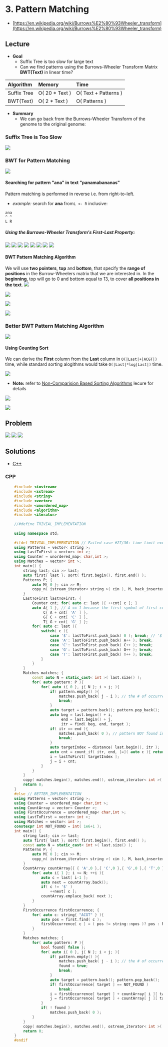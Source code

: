 # 3. Pattern Matching
* [https://en.wikipedia.org/wiki/Burrows%E2%80%93Wheeler_transform](https://en.wikipedia.org/wiki/Burrows%E2%80%93Wheeler_transform)

## Lecture
* **Goal**
    * Suffix Tree is too slow for large text
    * Can we find patterns using the Burrows-Wheeler Transform Matrix **BWT(Text)** in linear time?
    

| Algorithm   | Memory          | Time                 |
|:------------|:----------------|:---------------------|
| Suffix Tree | O( 20 * Text )  | O( Text + Patterns ) |
| BWT(Text)   | O( 2 * Text )   | O( Patterns )        |

* **Summary**
    * We can go back from the Burrows-Wheeler Transform of the genome to the original genome:
    
### Suffix Tree is Too Slow
![](docs/suffix_tree_match.png)

### BWT for Pattern Matching
![](docs/pseudo_bwmatch.png)

#### Searching for pattern "ana" in text "panamabananas" 
Pattern matching is performed in reverse i.e. from right-to-left.

* *example:* search for **ana** from```L <- R``` inclusive:
```
ana
^ ^
L R
```
##### Using the Burrows-Wheeler Transform's First-Last Property:
![](docs/ana1.png)
![](docs/ana2.png)
![](docs/ana3.png)
![](docs/ana4.png)
![](docs/ana5.png)
![](docs/ana6.png)
![](docs/ana7.png)
![](docs/ana8.png)

#### BWT Pattern Matching Algorithm
We will use **two pointers**, **top** and **bottom**, that specify the **range
of positions** in the Burrow-Wheelers matrix that we are interested in.
In the **beginning**, top will go to 0 and bottom equal to 13,
to cover **all positions in the text**.
![](docs/search1.png)

![](docs/search2.png)

![](docs/search3.png)

![](docs/search4.png)

### Better BWT Pattern Matching Algorithm

![](docs/deriving_first_column.png)

#### Using Counting Sort
We can derive the **First** column from the **Last** column in ```O(|Last|+|ACGT|)``` time,
while standard sorting alogithms would take ```O(|Last|*log|Last|)``` time.

![](docs/counting_sort.png)
* **Note:** refer to [Non-Comparision Based Sorting Algorithms](https://www.coursera.org/learn/algorithmic-toolbox/lecture/2aCbu/non-comparison-based-sorting-algorithms)
lecure for details

![](docs/count_array.png)

![](docs/pseudo_bwmatch_better.png)

## Problem
![](docs/3_match_via_comp_str1.png)
![](docs/3_match_via_comp_str2.png)
![](docs/3_match_via_comp_str3.png)


## Solutions
* [C++](#cpp)

### CPP
```cpp
    #include <iostream>
    #include <sstream>
    #include <string>
    #include <vector>
    #include <unordered_map>
    #include <algorithm>
    #include <iterator>
    
    //#define TRIVIAL_IMPLEMENTATION
    
    using namespace std;
    
    #ifdef TRIVIAL_IMPLEMENTATION // Failed case #27/36: time limit exceeded (Time used: 7.99/4.00, memory used: 156905472/536870912.)
    using Patterns = vector< string >;
    using LastToFirst = vector< int >;
    using Counter = unordered_map< char,int >;
    using Matches = vector< int >;
    int main() {
        string last; cin >> last;
        auto first{ last }; sort( first.begin(), first.end() );
        Patterns P; {
            auto M{ 0 }; cin >> M;
            copy_n( istream_iterator< string >( cin ), M, back_inserter( P ) );
        }
        LastToFirst lastToFirst; {
            Counter cnt; for( auto c: last ){ ++cnt[ c ]; }
            auto A{ 1 }, // A == 1 because the first symbol of first column is $ ( since first column is sorted )
                 C{ A + cnt[ 'A' ] },
                 G{ C + cnt[ 'C' ] },
                 T{ G + cnt[ 'G' ] };
            for( auto c: last ){
                switch( c ){
                    case '$': lastToFirst.push_back( 0 ); break; // '$' is alphabetically first in first column ( 0-based index )
                    case 'A': lastToFirst.push_back( A++ ); break;
                    case 'C': lastToFirst.push_back( C++ ); break;
                    case 'G': lastToFirst.push_back( G++ ); break;
                    case 'T': lastToFirst.push_back( T++ ); break;
                }
            }
        }
        Matches matches; {
            const auto N = static_cast< int >( last.size() );
            for( auto pattern: P ){
                for( auto i{ 0 }, j{ N }; i < j; ){
                    if( pattern.empty() ){
                        matches.push_back( j - i ); // the # of occurrences of pattern in text
                        break;
                    }
                    auto target = pattern.back(); pattern.pop_back();
                    auto beg = last.begin() + i,
                         end = last.begin() + j,
                         itr = find( beg, end, target );
                    if( itr == end ){
                        matches.push_back( 0 ); // pattern NOT found in text
                        break;
                    }
                    auto targetIndex = distance( last.begin(), itr );
                    auto cnt = count_if( itr, end, [=]( auto c ){ return c == target; });
                    i = lastToFirst[ targetIndex ];
                    j = i + cnt;
                }
            }
        }
        copy( matches.begin(), matches.end(), ostream_iterator< int >( cout, " " ) );
        return 0;
    }
    #else // BETTER_IMPLEMENTATION
    using Patterns = vector< string >;
    using Counter = unordered_map< char,int >;
    using CountArray = vector< Counter >;
    using FirstOccurrence = unordered_map< char,int >;
    using LastToFirst = vector< int >;
    using Matches = vector< int >;
    constexpr int NOT_FOUND = int( 1e6+1 );
    int main() {
        string last; cin >> last;
        auto first{ last }; sort( first.begin(), first.end() );
        const auto N = static_cast< int >( last.size() );
        Patterns P; {
            auto M{ 0 }; cin >> M;
            copy_n( istream_iterator< string >( cin ), M, back_inserter( P ) );
        }
        CountArray countArray{{ { 'A',0 },{ 'C',0 },{ 'G',0 },{ 'T',0 } }}; {
            for( auto i{ 1 }; i <= N; ++i ){
                auto c = last[ i-1 ];
                auto next = countArray.back();
                if( c != '$' )
                    ++next[ c ];
                countArray.emplace_back( next );
            }
        }
        FirstOccurrence firstOccurrence; {
            for( auto c: string{ "ACGT" } ){
                auto pos = first.find( c );
                firstOccurrence[ c ] = ( pos != string::npos )? pos : NOT_FOUND;
            }
        }
        Matches matches; {
            for( auto pattern: P ){
                bool found{ false };
                for( auto i{ 0 }, j{ N }; i < j; ){
                    if( pattern.empty() ){
                        matches.push_back( j - i ); // the # of occurrences of pattern in text
                        found = true;
                        break;
                    }
                    auto target = pattern.back(); pattern.pop_back();
                    if( firstOccurrence[ target ] == NOT_FOUND )
                        break;
                    i = firstOccurrence[ target ] + countArray[ i ][ target ];
                    j = firstOccurrence[ target ] + countArray[ j ][ target ];
                }
                if( ! found )
                    matches.push_back( 0 );
            }
        }
        copy( matches.begin(), matches.end(), ostream_iterator< int >( cout, " " ) );
        return 0;
    }
    #endif
```
